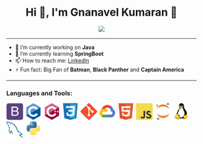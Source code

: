 <h1 align="center"> Hi 👋, I'm Gnanavel Kumaran 🙂</h1>
<p align="center"><img src="https://media.giphy.com/media/A06UFEx8jxEwU/giphy.gif"></p>
 
-------  
- 🔭 I’m currently working on **Java**
- 🌱 I’m currently learning **SpringBoot**
- 📫 How to reach me: <span><a href="https://www.linkedin.com/in/gnanavel-kumaran-g-281123176/">LinkedIn</a></span>
- ⚡ Fun fact: Big Fan of **Batman**, **Black Panther** and **Captain America** 

-------  
<h3>Languages and Tools:</h3>
<p>
  <span><img height="45" src="icons/bootstrap/bootstrap-plain.svg" />
  <span><img height="45" src="icons/c/c-original.svg" />
  <span><img height="45" src="icons/cplusplus/cplusplus-original.svg" />
  <span><img height="45" src="icons/css3/css3-original.svg" />
  <span><img height="45" src="icons/git/git-original.svg" />
  <span><img height="45" src="icons/googlecloud/googlecloud-original.svg" />
  <span><img height="45" src="icons/html5/html5-original.svg" /> 
  <span><img height="45" src="icons/javascript/javascript-original.svg" />
  <span><img height="45" src="icons/jupyter/jupyter-original.svg" />
  <span><img height="45" src="icons/linux/linux-original.svg" />
  <span><img height="45" src="icons/mysql/mysql-original.svg" />
  <span><img height="45" src="icons/python/python-original.svg" />
</p>  
  
  
